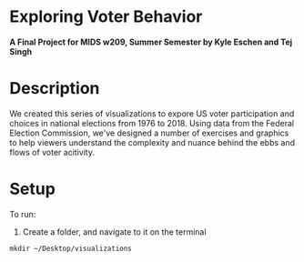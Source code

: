 # Exploring Voter Behavior

**A Final Project for MIDS w209, Summer Semester by Kyle Eschen and Tej Singh**

# Description

We created this series of visualizations to expore US voter participation and choices in national elections from 1976 to 2018. Using data from the Federal Election Commission, we've designed a number of exercises and graphics to help viewers understand the complexity and nuance behind the ebbs and flows of voter acitivity.

# Setup

To run:

1. Create a folder, and navigate to it on the terminal

```mkdir ~/Desktop/visualizations```




